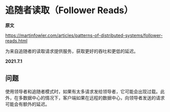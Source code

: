 # 追随者读取（Follower Reads）

**原文**

https://martinfowler.com/articles/patterns-of-distributed-systems/follower-reads.html

为来自追随者的读取请求提供服务，获取更好的吞吐和更低的延迟。

**2021.7.1**

## 问题

使用领导者和追随者模式时，如果有太多请求发给领导者，它可能会出现过载。此外，在多数据中心的情况下，客户端如果在远程的数据中心，向领导者发送的请求可能会有额外的延迟。